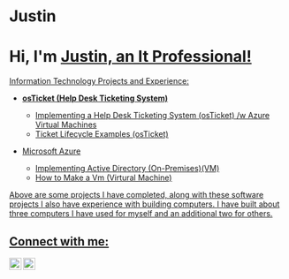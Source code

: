 # Justin
<h1>Hi, I'm <a href="https://www.linkedin.com/in/justin-hewitt-9a6392282/">Justin, an It Professional!</h2>
  
Information Technology Projects and Experience:</h2>

- <b>osTicket (Help Desk Ticketing System)</b>
  - Implementing a Help Desk Ticketing System (osTicket) /w Azure Virtual Machines
  - Ticket Lifecycle Examples (osTicket)
    
- Microsoft Azure
  -  Implementing Active Directory (On-Premises)(VM)</b>
  -  How to Make a Vm (Virtural Machine)

 Above are some projects I have completed, along with these software projects I also have experience with building computers.
  I have built about three computers I have used for myself and an additional two for others.

<h2>Connect with me:</h2>
<img align="left" alt="Josh | LinkedIn" width="22px" src="https://cdn.jsdelivr.net/npm/simple-icons@v3/icons/linkedin.svg" />
<img align="left" alt="Josh | Instagram" width="22px" src="https://cdn.jsdelivr.net/npm/simple-icons@v3/icons/instagram.svg" />

[instagram]: https://www.instagram.com/Jane
[linkedin]: https://linkedin.com/in/Jane
